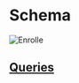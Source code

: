 # Schema

![Enrolle](https://user-images.githubusercontent.com/101666279/193806415-aacfa4a4-a5a9-496b-9f2f-0553cc1ef7d2.png)

## [Queries](https://github.com/IlyaAboneev/SQL/blob/main/Stepik.org/SQL%20simulator/Fine/fine.sql)

